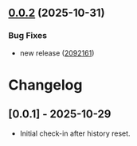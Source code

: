 ## [0.0.2](https://gitlab.com/lit4/modulix/platform/software-development-ecosystem/automation-tools/ansible/collections/ocp_platform/compare/v0.0.1...v0.0.2) (2025-10-31)


### Bug Fixes

* new release ([2092161](https://gitlab.com/lit4/modulix/platform/software-development-ecosystem/automation-tools/ansible/collections/ocp_platform/commit/209216173c996998ab00fd384d50e1c0a1b01f3f))

# Changelog

## [0.0.1] - 2025-10-29

- Initial check-in after history reset.

